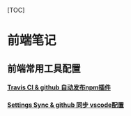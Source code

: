 [TOC]

# 前端笔记

## 前端常用工具配置


#### [Travis CI & github 自动发布npm插件](/tool/TravisCI.MD)
#### [Settings Sync & github 同步 vscode配置](/tool/vscode.md)

